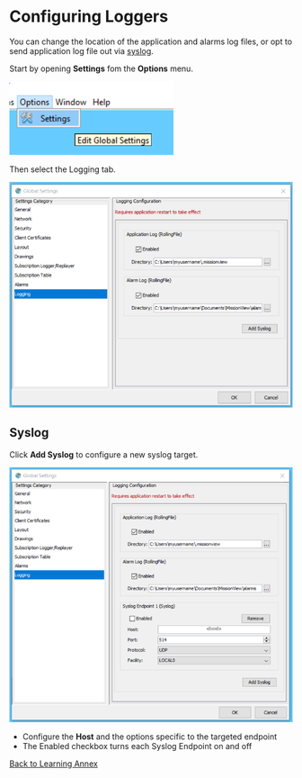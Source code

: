 # Configuring Loggers

You can change the location of the application and alarms log files, or opt to send application log file out via [syslog](https://en.wikipedia.org/wiki/Syslog).

Start by opening **Settings** fom the **Options** menu.

![Menu](./images/optionssettings.png)

Then select the Logging tab.

![Logging Options](./images/loggingoptions.png)

## Syslog

Click **Add Syslog** to configure a new syslog target.

![Logging Options](./images/newsyslog.png)

- Configure the **Host** and the options specific to the targeted endpoint
- The Enabled checkbox turns each Syslog Endpoint on and off

[Back to Learning Annex](./README.md)
